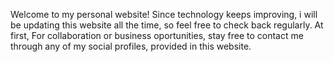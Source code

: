 Welcome to my personal website!
Since technology keeps improving, i will be updating this website all the time, so feel free to check back regularly. At first, For collaboration or business oportunities, stay free to contact me through any of my social profiles, provided in this website.



